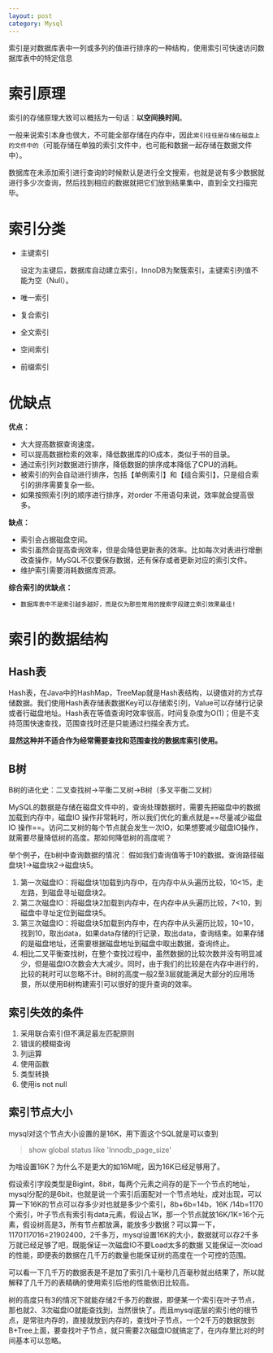 ```yaml
---
layout: post
category: Mysql
---
```


索引是对数据库表中一列或多列的值进行排序的一种结构，使用索引可快速访问数据库表中的特定信息

# 索引原理

索引的存储原理大致可以概括为一句话：**以空间换时间**。

一般来说索引本身也很大，不可能全部存储在内存中，因此`索引往往是存储在磁盘上的文件中的`（可能存储在单独的索引文件中，也可能和数据一起存储在数据文件中）。

数据库在未添加索引进行查询的时候默认是进行全文搜索，也就是说有多少数据就进行多少次查询，然后找到相应的数据就把它们放到结果集中，直到全文扫描完毕。

# 索引分类

* 主键索引 
  
  设定为主键后，数据库自动建立索引，InnoDB为聚簇索引，主键索引列值不能为空（Null）。

* 唯一索引
* 复合索引
* 全文索引
* 空间索引
* 前缀索引

# 优缺点

**优点：**

* 大大提高数据查询速度。
* 可以提高数据检索的效率，降低数据库的IO成本，类似于书的目录。
* 通过索引列对数据进行排序，降低数据的排序成本降低了CPU的消耗。
* 被索引的列会自动进行排序，包括【单例索引】和【组合索引】，只是组合索引的排序需要复杂一些。
* 如果按照索引列的顺序进行排序，对order 不用语句来说，效率就会提高很多。

**缺点：**

* 索引会占据磁盘空间。
* 索引虽然会提高查询效率，但是会降低更新表的效率。比如每次对表进行增删改查操作，MySQL不仅要保存数据，还有保存或者更新对应的索引文件。
* 维护索引需要消耗数据库资源。

**综合索引的优缺点：**

* `数据库表中不是索引越多越好，而是仅为那些常用的搜索字段建立索引效果最佳!`

# 索引的数据结构

## Hash表

Hash表，在Java中的HashMap，TreeMap就是Hash表结构，以键值对的方式存储数据。我们使用Hash表存储表数据Key可以存储索引列，Value可以存储行记录或者行磁盘地址。Hash表在等值查询时效率很高，时间复杂度为O(1)；但是不支持范围快速查找，范围查找时还是只能通过扫描全表方式。

**显然这种并不适合作为经常需要查找和范围查找的数据库索引使用。**

## B树

B树的进化史：二叉查找树->平衡二叉树->B树（多叉平衡二叉树）

MySQL的数据是存储在磁盘文件中的，查询处理数据时，需要先把磁盘中的数据加载到内存中，磁盘IO 操作非常耗时，所以我们优化的重点就是==尽量减少磁盘 IO 操作==。访问二叉树的每个节点就会发生一次IO，如果想要减少磁盘IO操作，就需要尽量降低树的高度。那如何降低树的高度呢？

举个例子，在b树中查询数据的情况：
假如我们查询值等于10的数据。查询路径磁盘块1-\>磁盘块2-\>磁盘块5。

1. 第一次磁盘IO：将磁盘块1加载到内存中，在内存中从头遍历比较，10\<15，走左路，到磁盘寻址磁盘块2。
2. 第二次磁盘IO：将磁盘块2加载到内存中，在内存中从头遍历比较，7\<10，到磁盘中寻址定位到磁盘块5。
3. 第三次磁盘IO：将磁盘块5加载到内存中，在内存中从头遍历比较，10\=10，找到10，取出data，如果data存储的行记录，取出data，查询结束。如果存储的是磁盘地址，还需要根据磁盘地址到磁盘中取出数据，查询终止。
4. 相比二叉平衡查找树，在整个查找过程中，虽然数据的比较次数并没有明显减少，但是磁盘IO次数会大大减少。同时，由于我们的比较是在内存中进行的，比较的耗时可以忽略不计。B树的高度一般2至3层就能满足大部分的应用场景，所以使用B树构建索引可以很好的提升查询的效率。

## 索引失效的条件

1. 采用联合索引但不满足最左匹配原则
2. 错误的模糊查询
3. 列运算
4. 使用函数
5. 类型转换
6. 使用is not null

## 索引节点大小
mysql对这个节点大小设置的是16K，用下面这个SQL就是可以查到 
>show global status like 'Innodb_page_size' 

为啥设置16K？为什么不是更大的如16M呢，因为16K已经足够用了。

假设索引字段类型是BigInt，8bit，每两个元素之间存的是下一个节点的地址，mysql分配的是6bit，也就是说一个索引后面配对一个节点地址，成对出现，可以算一下16K的节点可以存多少对也就是多少个索引，8b+6b=14b，16K /14b=1170个索引，叶子节点有索引有data元素，假设占1K，那一个节点就放16K/1K=16个元素，假设树高是3，所有节点都放满，能放多少数据？可以算一下，1170*1170*16=21902400，2千多万，mysql设置16K的大小，数据就可以存2千多万就已经足够了吧，既能保证一次磁盘IO不要Load太多的数据 又能保证一次load的性能，即便表的数据在几千万的数量也能保证树的高度在一个可控的范围。

可以看一下几千万的数据表是不是加了索引几十毫秒几百毫秒就出结果了，所以就解释了几千万的表精确的使用索引后他的性能依旧比较高。

树的高度只有3的情况下就能存储2千多万的数据，即便某一个索引在叶子节点，那也就2、3次磁盘IO就能查找到，当然很快了。而且mysql底层的索引他的根节点，是常驻内存的，直接就放到内存的，查找叶子节点，一个2千万的数据放到B+Tree上面，要查找叶子节点，就只需要2次磁盘IO就搞定了，在内存里比对的时间基本可以忽略。